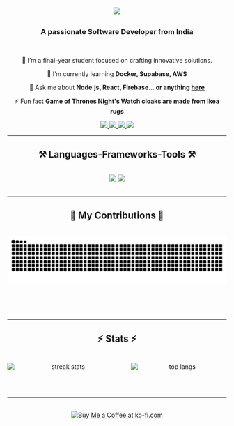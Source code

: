 
<h1 align="center">
    <img src="https://readme-typing-svg.herokuapp.com/?font=Righteous&size=35&center=true&vCenter=true&width=500&height=70&duration=4000&lines=Hi+There!+👋;+I'm+Prince!;" />
</h1>

<h3 align="center">A passionate Software Developer from India</h3>

<br/>

<div align="center">
 
 🔭 I’m a final-year student focused on crafting innovative solutions.
 
 🌱 I’m currently learning **Docker, Supabase, AWS**

💬 Ask me about **Node.js, React, Firebase... or anything [here](https://github.com/PrinceMishra30/PrinceMishra30/issues)**

⚡ Fun fact **Game of Thrones Night's Watch cloaks are made from Ikea rugs**

</div>
 
<div align="center"> 
  <a href="mailto:mishraprince1023@gmail.com">
    <img src="https://img.shields.io/badge/Gmail-333333?style=for-the-badge&logo=gmail&logoColor=red" />
  </a>
  <a href="https://www.linkedin.com/in/prince-mishra-a7124a214/" target="_blank">
    <img src="https://img.shields.io/badge/LinkedIn-0077B5?style=for-the-badge&logo=linkedin&logoColor=white" />
  </a>
  <a href="https://www.codechef.com/users/prince_4242" target="_blank">
     <img src="https://img.shields.io/badge/CodeChef-5B4638?style=for-the-badge&logo=codechef&logoColor=white" />
  </a>
  <a href="https://leetcode.com/u/_HeLL0____/" target="_blank">
     <img src="https://img.shields.io/badge/LeetCode-0078FF?style=for-the-badge&logo=leetcode&logoColor=white" />
  </a>
</div>

 <hr/>
 
<h2 align="center">⚒️ Languages-Frameworks-Tools ⚒️</h2>
<br/>
<div align="center">
    <img src="https://skillicons.dev/icons?i=react,bootstrap,mui,html,css,vscode,github,figma,tailwind,git" />
    <img src="https://skillicons.dev/icons?i=nodejs,python,javascript,aws,express,firebase,mongodb,c,java,mysql,docker" /><br>
</div>

<br/>
<hr/>

<div align="center">
  <h2>🐍 My Contributions 🐍</h2>
  <br>
  <img alt="snake eating my contributions" src="https://raw.githubusercontent.com/PrinceMishra30/PrinceMishra30/output/github-contribution-grid-snake.svg" />
</div>
  
  <br/><br/><br/>
</div>

<hr/>

<h2 align="center">⚡ Stats ⚡</h2>
<br>
<div align="center" style="display: flex; justify-content: center; gap: 20px;">
  <img width=390 src="https://github-readme-streak-stats-salesp07.vercel.app/?user=PrinceMishra30&count_private=true&theme=radical&border_radius=20&hide_border=true&dates=filled&fire=ff0000" alt="streak stats"/>
  <img width=325 src="https://github-readme-stats-salesp07.vercel.app/api/top-langs/?username=PrinceMishra30&hide=HTML&langs_count=8&layout=compact&theme=tokyonight&border_radius=15&size_weight=0.6&count_weight=0.6&exclude_repo=github-readme-stats&hide_border=true" alt="top langs" />
</div>

<br/><br/>

<hr/>

<br/>

<div align="center">
<a href='https://buymeacoffee.com/princemishra30' target='_blank'><img height='64' style='border:0px;height:64px;' src='https://storage.ko-fi.com/cdn/kofi1.png?v=3' border='0' alt='Buy Me a Coffee at ko-fi.com' /></a>
</div>

<br/>
